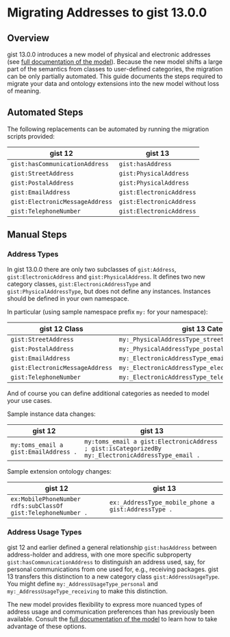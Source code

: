 # Migrating Addresses to gist 13.0.0

## Overview

gist 13.0.0 introduces a new model of physical and electronic addresses (see [full documentation of the model](/docs/model_documentation/AddressGuidance.md)). Because the new model shifts a large part of the semantics from classes to user-defined categories, the migration can be only partially automated. This guide documents the steps required to migrate your data and ontology extensions into the new model without loss of meaning.

## Automated Steps

The following replacements can be automated by running the migration scripts provided:

| gist 12 | gist 13 |
| ------- | ------- |
| `gist:hasCommunicationAddress`  |`gist:hasAddress` |
| `gist:StreetAddress`  |`gist:PhysicalAddress` |
| `gist:PostalAddress`  |`gist:PhysicalAddress` |
| `gist:EmailAddress`  |`gist:ElectronicAddress` |
| `gist:ElectronicMessageAddress`  |`gist:ElectronicAddress` |
| `gist:TelephoneNumber`  |`gist:ElectronicAddress` |

## Manual Steps

### Address Types

In gist 13.0.0 there are only two subclasses of `gist:Address`, `gist:ElectronicAddress` and `gist:PhysicalAddress`. It defines two new category classes, `gist:ElectronicAddressType` and `gist:PhysicalAddressType`, but does not define any instances. Instances should be defined in your own namespace.

In particular (using sample namespace prefix `my:` for your namespace):

| gist 12 Class | gist 13 Category |
| --------------| ---------------- |
| `gist:StreetAddress` | `my:_PhysicalAddressType_street_address` |
| `gist:PostalAddress` | `my:_PhysicalAddressType_postal_address` |
| `gist:EmailAddress` | `my:_ElectronicAddressType_email_address` |
| `gist:ElectronicMessageAddress` | `my:_ElectronicAddressType_electronic_message_address` |
| `gist:TelephoneNumber` | `my:_ElectronicAddressType_telephone_number` |

And of course you can define additional categories as needed to model your use cases.

Sample instance data changes:

| gist 12 | gist 13  |
| ------- | -------- |
| `my:toms_email a gist:EmailAddress .` | `my:toms_email a gist:ElectronicAddress ; gist:isCategorizedBy my:_ElectronicAddressType_email .`|

Sample extension ontology changes:

| gist 12 | gist 13  |
| ------- | -------- |
| `ex:MobilePhoneNumber rdfs:subClassOf gist:TelephoneNumber .` | `ex:_AddressType_mobile_phone a gist:AddressType .` |

### Address Usage Types

gist 12 and earlier defined a general relationship `gist:hasAddress` between address-holder and address, with one more specific subproperty `gist:hasCommunicationAddress` to distinguish an address used, say, for personal communications from one used for, e.g., receiving packages. gist 13 transfers this distinction to a new category class `gist:AddressUsageType`. You might define `my:_AddressUsageType_personal` and `my:_AddressUsageType_receiving` to make this distinction.

The new model provides flexibility to express more nuanced types of address usage and communication preferences than has previously been available. Consult the [full documentation of the model](docs/model_documentation/AddressGuidance.md) to learn how to take advantage of these options.
